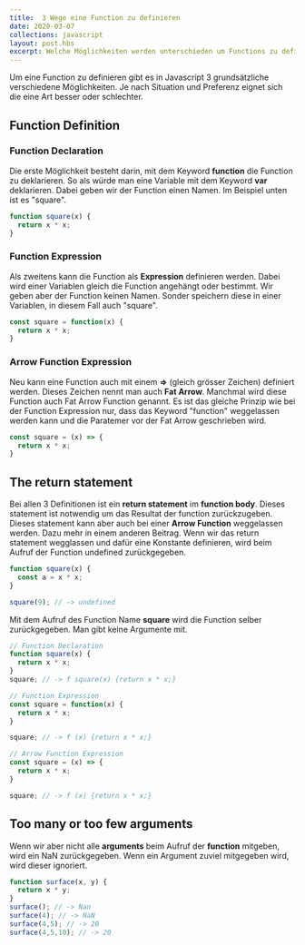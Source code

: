 ```yaml
---
title:  3 Wege eine Function zu definieren
date: 2020-03-07
collections: javascript
layout: post.hbs
excerpt: Welche Möglichkeiten werden unterschieden um Functions zu definieren? Mit Beispielen.
---
```


Um eine Function zu definieren gibt es in Javascript 3 grundsätzliche verschiedene Möglichkeiten. Je nach Situation und Preferenz eignet sich die eine Art besser oder schlechter. 

## Function Definition
### Function Declaration

Die erste Möglichkeit besteht darin, mit dem Keyword **function** die Function zu deklarieren. So als würde man eine Variable mit dem Keyword **var** deklarieren. Dabei geben wir der Function einen Namen. Im Beispiel unten ist es "square". 

```js
function square(x) {
  return x * x;
}
```

### Function Expression 

Als zweitens kann die Function als **Expression** definieren werden. Dabei wird einer Variablen gleich die Function angehängt oder bestimmt. Wir geben aber der Function keinen Namen. Sonder speichern diese in einer Variablen, in diesem Fall auch "square".

```js
const square = function(x) {
  return x * x;
}
```

### Arrow Function Expression

Neu kann eine Function auch mit einem **=>** (gleich grösser Zeichen) definiert werden. Dieses Zeichen nennt man auch **Fat Arrow**. Manchmal wird diese Function auch Fat Arrow Function genannt. Es ist das gleiche Prinzip wie bei der Function Expression nur, dass das Keyword "function" weggelassen werden kann und die Paratemer vor der Fat Arrow geschrieben wird. 

```js
const square = (x) => {
  return x * x;
}
```

## The return statement

Bei allen 3 Definitionen ist ein **return statement** im **function body**. Dieses statement ist notwendig um das Resultat der function zurückzugeben. Dieses statement kann aber auch bei einer **Arrow Function** weggelassen werden. Dazu mehr in einem anderen Beitrag. Wenn wir das return statement wegglassen und dafür eine Konstante definieren, wird beim Aufruf der Function undefined zurückgegeben.

```js
function square(x) {
  const a = x * x;
}

square(9); // -> undefined
```

Mit dem Aufruf des Function Name **square** wird die Function selber zurückgegeben. Man gibt keine Argumente mit. 

```js
// Function Declaration
function square(x) {
  return x * x;
}
square; // -> f square(x) {return x * x;}

// Function Expression 
const square = function(x) {
  return x * x;
}

square; // -> f (x) {return x * x;}

// Arrow Function Expression
const square = (x) => {
  return x * x;
}

square; // -> f (x) {return x * x;}
```

## Too many or too few arguments

Wenn wir aber nicht alle **arguments** beim Aufruf der **function** mitgeben, wird ein NaN zurückgegeben. Wenn ein Argument zuviel mitgegeben wird, wird dieser ignoriert.

```js
function surface(x, y) {
  return x * y;
}
surface(); // -> Nan
surface(4); // -> NaN
surface(4,5); // -> 20
surface(4,5,10); // -> 20
```